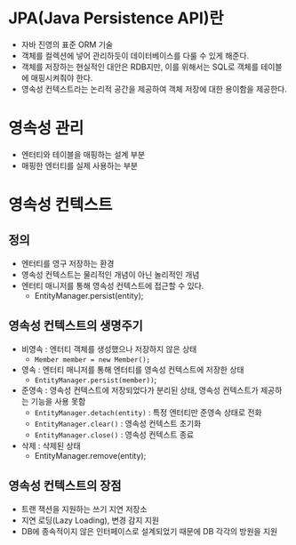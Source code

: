 
# JPA(Java Persistence API)란
 - 자바 진영의 표준 ORM 기술
 - 객체를 컬렉션에 넣어 관리하듯이 데이터베이스를 다룰 수 있게 해준다.
 - 객체를 저장하는 현실적인 대안은 RDB지만, 이를 위해서는 SQL로 객체를 테이블에 매핑시켜줘야 한다.
 - 영속성 컨텍스트라는 논리적 공간을 제공하여 객체 저장에 대한 용이함을 제공한다.

# 영속성 관리
 - 엔터티와 테이블을 매핑하는 설계 부분
 - 매핑한 엔터티를 실제 사용하는 부분

# 영속성 컨텍스트
## 정의
 - 엔터티를 영구 저장하는 환경
 - 영속성 컨텍스트는 물리적인 개념이 아닌 놀리적인 개념
 - 엔터티 매니저를 통해 영속성 컨텍스트에 접근할 수 있다.
    - EntityManager.persist(entity);

## 영속성 컨텍스트의 생명주기
 - 비영속 : 엔터티 객체를 생성했으나 저장하지 않은 상태
    - `Member member = new Member();`
 - 영속 : 엔터티 매니저를 통해 엔터티를 영속성 컨텍스트에 저장한 상태
    - `EntityManager.persist(member))`;
 - 준영속 : 영속성 컨텍스트에 저장되었다가 분리된 상태, 영속성 컨텍스트가 제공하는 기능을 사용 못함
    - `EntityManager.detach(entity)` : 특정 엔터티만 준영속 상태로 전화
    - `EntityManager.clear()` : 영속성 컨텍스트 초기화
    - `EntityManager.close()` : 영속성 컨텍스트 종료
 - 삭제 : 삭제된 상태
    - EntityManager.remove(entity);

## 영속성 컨텍스트의 장점
 - 트랜 잭션을 지원하는 쓰기 지연 저장소
 - 지연 로딩(Lazy Loading), 변경 감지 지원
 - DB에 종속적이지 않은 인터페이스로 설계되었기 때문에 DB 각각의 방원을 지원